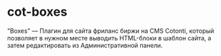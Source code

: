 # cot-boxes
"Boxes" — Плагин для сайта фриланс биржи на CMS Cotonti, который позволяет в нужном месте выводить HTML-блоки в шаблон сайта, а затем редактировать из Административной панели. 
